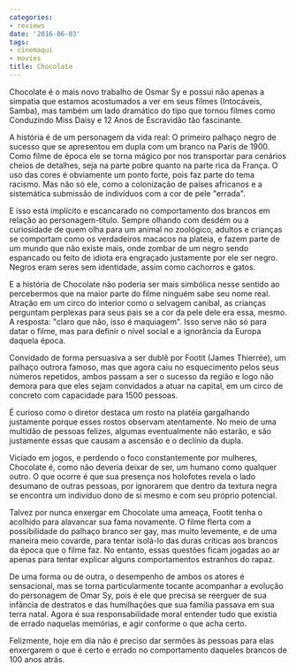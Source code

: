```yaml
---
categories:
- reviews
date: '2016-06-03'
tags:
- cinemaqui
- movies
title: Chocolate
---
```


Chocolate é o mais novo trabalho de Osmar Sy e possui não apenas a simpatia que estamos acostumados a ver em seus filmes (Intocáveis, Samba), mas também um lado dramático do tipo que tornou filmes como Conduzindo Miss Daisy e 12 Anos de Escravidão tão fascinante.

A história é de um personagem da vida real: O primeiro palhaço negro de sucesso que se apresentou em dupla com um branco na Paris de 1900. Como filme de época ele se torna mágico por nos transportar para cenários cheios de detalhes, seja na parte pobre quanto na parte rica da França. O uso das cores é obviamente um ponto forte, pois faz parte do tema racismo. Mas não só ele, como a colonização de países africanos e a sistemática submissão de indivíduos com a cor de pele "errada".

E isso está implícito e escancarado no comportamento dos brancos em relação ao personagem-título. Sempre olhando com desdém ou a curiosidade de quem olha para um animal no zoológico, adultos e crianças se comportam como os verdadeiros macacos na plateia, e fazem parte de um mundo que não existe mais, onde zombar de um negro sendo espancado ou feito de idiota era engraçado justamente por ele ser negro. Negros eram seres sem identidade, assim como cachorros e gatos.

E a história de Chocolate não poderia ser mais simbólica nesse sentido ao percebermos que na maior parte do filme ninguém sabe seu nome real. Atração em um circo do interior como o selvagem canibal, as crianças perguntam perplexas para seus pais se a cor da pele dele era essa, mesmo. A resposta: "claro que não, isso é maquiagem". Isso serve não só para datar o filme, mas para definir o nível social e a ignorância da Europa daquela época.

Convidado de forma persuasiva a ser dublê por Footit (James Thierrée), um palhaço outrora famoso, mas que agora caiu no esquecimento pelos seus números repetidos, ambos passam a ser o sucesso da região e logo não demora para que eles sejam convidados a atuar na capital, em um circo de concreto com capacidade para 1500 pessoas.

É curioso como o diretor destaca um rosto na platéia gargalhando justamente porque esses rostos observam atentamente. No meio de uma multidão de pessoas felizes, algumas eventualmente não estarão, e são justamente essas que causam a ascensão e o declínio da dupla.

Viciado em jogos, e perdendo o foco constantemente por mulheres, Chocolate é, como não deveria deixar de ser, um humano como qualquer outro. O que ocorre é que sua presença nos holofotes revela o lado desumano de outras pessoas, por ignorarem que dentro da textura negra se encontra um indivíduo dono de si mesmo e com seu próprio potencial.

Talvez por nunca enxergar em Chocolate uma ameaça, Footit tenha o acolhido para alavancar sua fama novamente. O filme flerta com a possibilidade do palhaço branco ser gay, mas muito levemente, e de uma maneira meio covarde, para tentar isolá-lo das duras críticas aos brancos da época que o filme faz. No entanto, essas questões ficam jogadas ao ar apenas para tentar explicar alguns comportamentos estranhos do rapaz.

De uma forma ou de outra, o desempenho de ambos os atores é sensacional, mas se torna particularmente tocante acompanhar a evolução do personagem de Omar Sy, pois é ele que precisa se reerguer de sua infância de destratos e das humilhações que sua família passava em sua terra natal. Agora é sua responsabilidade moral entender tudo que existia de errado naquelas memórias, e agir conforme o que acha certo.

Felizmente, hoje em dia não é preciso dar sermões às pessoas para elas enxergarem o que é certo e errado no comportamento daqueles brancos de 100 anos atrás.